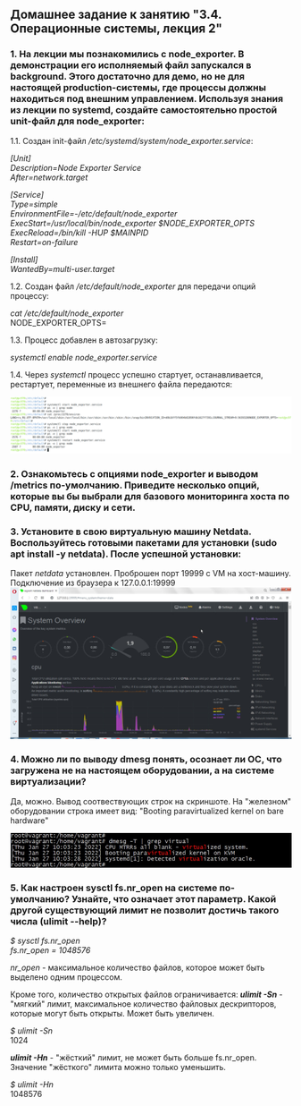 ## Домашнее задание к занятию "3.4. Операционные системы, лекция 2"  

### 1. На лекции мы познакомились с node_exporter. В демонстрации его исполняемый файл запускался в background. Этого достаточно для демо, но не для настоящей production-системы, где процессы должны находиться под внешним управлением. Используя знания из лекции по systemd, создайте самостоятельно простой unit-файл для node_exporter:  


1.1. Создан init-файл *_/etc/systemd/system/node_exporter.service_*:  

*_[Unit]_*  
*_Description=Node Exporter Service_*  
*_After=network.target_*  

*_[Service]_*  
*_Type=simple_*  
*_EnvironmentFile=-/etc/default/node_exporter_*  
*_ExecStart=/usr/local/bin/node_exporter $NODE_EXPORTER_OPTS_*  
*_ExecReload=/bin/kill -HUP $MAINPID_*  
*_Restart=on-failure_*  

*_[Install]_*  
*_WantedBy=multi-user.target_*  


1.2. Создан файл *_/etc/default/node_exporter_*  для передачи опций процессу:  

*_cat /etc/default/node_exporter_*  
NODE_EXPORTER_OPTS=  


1.3. Процесс добавлен в автозагрузку:  

*_systemctl enable node_exporter.service_*

1.4. Через *_systemctl_* процесс успешно стартует, останавливается, рестартует, переменные из внешнего файла передаются:  

![node_exporter](node_exporter.png)


### 2. Ознакомьтесь с опциями node_exporter и выводом /metrics по-умолчанию. Приведите несколько опций, которые вы бы выбрали для базового мониторинга хоста по CPU, памяти, диску и сети.  


### 3. Установите в свою виртуальную машину Netdata. Воспользуйтесь готовыми пакетами для установки (sudo apt install -y netdata). После успешной установки:  

Пакет *_netdata_* установлен. Проброшен порт 19999 с VM на хост-машину.  
Подключение из браузера к 127.0.0.1:19999  
![netdata](netdata.jpg)


### 4. Можно ли по выводу dmesg понять, осознает ли ОС, что загружена не на настоящем оборудовании, а на системе виртуализации?  

Да, можно. Вывод соотвествующих строк на скриншоте. На "железном" оборудовании строка имеет вид: "Booting paravirtualized kernel on bare hardware"  
  
![virtualized](virtualized.jpg)  


### 5. Как настроен sysctl fs.nr_open на системе по-умолчанию? Узнайте, что означает этот параметр. Какой другой существующий лимит не позволит достичь такого числа (ulimit --help)?  
  
*_$ sysctl fs.nr_open_*  
*_fs.nr_open = 1048576_*  

*_nr\_open_* - максимальное количество файлов, которое может быть выделено одним процессом.  

Кроме того, количество открытых файлов ограничивается:
**_ulimit -Sn_** - "мягкий" лимит, максимальное количество файловых дескрипторов, которые могут быть открыты. Может быть увеличен.  
  
*_$ ulimit -Sn_*  
1024  

**_ulimit -Hn_** - "жёсткий" лимит, не может быть больше fs.nr_open. Значение "жёсткого" лимита можно только уменьшить.  

*_$ ulimit -Hn_*  
1048576  

